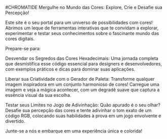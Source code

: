 #CHROMATIDE
Mergulhe no Mundo das Cores: Explore, Crie e Desafie sua Percepção!

Este site é o seu portal para um universo de possibilidades com cores! Abrimos um leque de ferramentas interativas que te convidam a explorar, experimentar e testar seus conhecimentos sobre o fascinante mundo das cores digitais.

Prepare-se para:

Desvendar os Segredos das Cores Hexadecimais: Uma jornada completa que desmistifica esse código essencial para designers e desenvolvedores, com exemplos práticos e dicas para dominar suas aplicações.

Liberar sua Criatividade com o Gerador de Paleta: Transforme qualquer imagem inspiradora em um conjunto harmonioso de cores! Carregue uma imagem e veja a mágica acontecer, com um degradê suave que captura a essência visual da sua escolha.

Testar seus Limites no Jogo de Adivinhação: Quão apurado é o seu olhar? Desafie sua percepção das cores e tente adivinhar o tom exato de um código RGB, colocando suas habilidades à prova em um jogo envolvente e divertido.

Junte-se a nós e embarque em uma experiência única e colorida!

